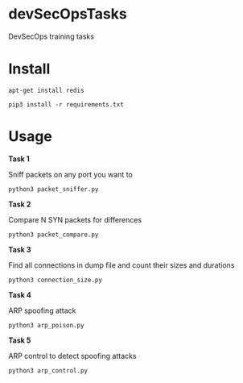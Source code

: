 # devSecOpsTasks
DevSecOps training tasks

# Install

`apt-get install redis`

`pip3 install -r requirements.txt`

# Usage

**Task 1**

Sniff packets on any port you want to

`python3 packet_sniffer.py`

**Task 2**

Compare N SYN packets for differences

`python3 packet_compare.py`

**Task 3**

Find all connections in dump file and count their sizes and durations

`python3 connection_size.py`

**Task 4**

ARP spoofing attack

`python3 arp_poison.py`

**Task 5**

ARP control to detect spoofing attacks

`python3 arp_control.py`
